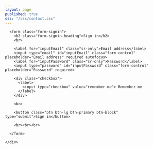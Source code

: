 ```yaml
---
layout: page
published: true
css: "/css/contact.css"
---
```

<html>
    <div class="container">

      <form class="form-signin">
        <h2 class="form-signin-heading">Sign in</h2>
        <br>
        
        <label for="inputEmail" class="sr-only">Email address</label>
        <input type="email" id="inputEmail" class="form-control" placeholder="Email address" required autofocus>
        <label for="inputPassword" class="sr-only">Password</label>
        <input type="password" id="inputPassword" class="form-control" placeholder="Password" required>
        
        <div class="checkbox">
          <label>
            <input type="checkbox" value="remember-me"> Remember me
          </label>
        </div>
        
        <br>
        
        <button class="btn btn-lg btn-primary btn-block" type="submit">Sign in</button>
        
        <br><br><br>
        
      </form>

    </div>
      
</html>
    
